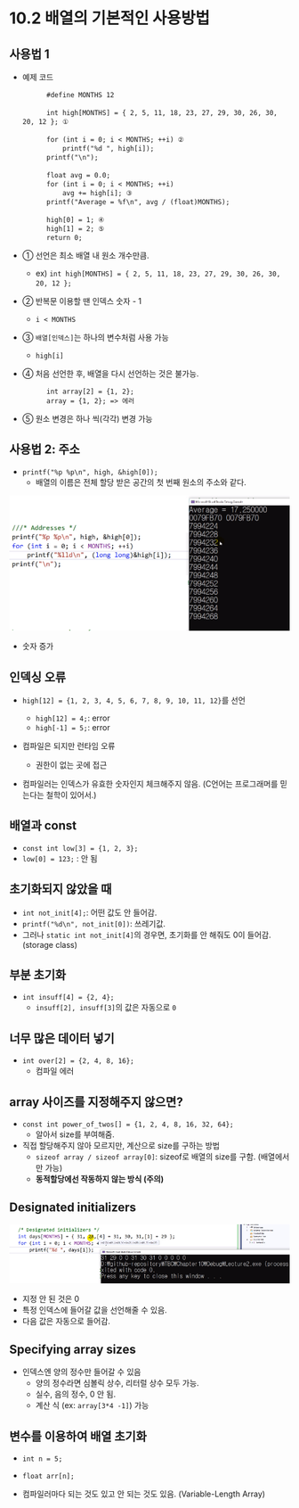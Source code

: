 # 10.2 배열의 기본적인 사용방법

## 사용법 1

- 예제 코드

            #define MONTHS 12

            int high[MONTHS] = { 2, 5, 11, 18, 23, 27, 29, 30, 26, 30, 20, 12 }; ①

            for (int i = 0; i < MONTHS; ++i) ②
                printf("%d ", high[i]);
            printf("\n");

            float avg = 0.0;
            for (int i = 0; i < MONTHS; ++i)
                avg += high[i]; ③
            printf("Average = %f\n", avg / (float)MONTHS);

            high[0] = 1; ④
            high[1] = 2; ⑤
            return 0;

- ① 선언은 최소 배열 내 원소 개수만큼.
  - ex) `int high[MONTHS] = { 2, 5, 11, 18, 23, 27, 29, 30, 26, 30, 20, 12 };`
- ② 반복문 이용할 땐 인덱스 숫자 - 1
  - `i < MONTHS`
- ③ `배열[인덱스]`는 하나의 변수처럼 사용 가능
  -  `high[i]`
- ④ 처음 선언한 후, 배열을 다시 선언하는 것은 불가능.

            int array[2] = {1, 2};
            array = {1, 2}; => 에러

- ⑤ 원소 변경은 하나 씩(각각) 변경 가능

## 사용법 2: 주소

- `printf("%p %p\n", high, &high[0]);`
  - 배열의 이름은 전체 할당 받은 공간의 첫 번째 원소의 주소와 같다.

![](../images/chapter10/array3.png)

- 숫자 증가

## 인덱싱 오류

- `high[12] = {1, 2, 3, 4, 5, 6, 7, 8, 9, 10, 11, 12}`를 선언

  - `high[12] = 4;`: error
  - `high[-1] = 5;`: error

- 컴파일은 되지만 런타임 오류
  - 권한이 없는 곳에 접근
- 컴파일러는 인덱스가 유효한 숫자인지 체크해주지 않음. (C언어는 프로그래머를 믿는다는 철학이 있어서.)

## 배열과 const

- `const int low[3] = {1, 2, 3};`
- `low[0] = 123;` : 안 됨

## 초기화되지 않았을 때

- `int not_init[4];`: 어떤 값도 안 들어감.
- `printf("%d\n", not_init[0])`: 쓰레기값.
- 그러나 `static int not_init[4]`의 경우면, 초기화를 안 해줘도 0이 들어감.(storage class)

## 부분 초기화

- `int insuff[4] = {2, 4};`
  - `insuff[2], insuff[3]`의 값은 자동으로 `0`

## 너무 많은 데이터 넣기

- `int over[2] = {2, 4, 8, 16};`
  - 컴파일 에러

## array 사이즈를 지정해주지 않으면?

- `const int power_of_twos[] = {1, 2, 4, 8, 16, 32, 64};`
  - 알아서 size를 부여해줌.
- 직접 할당해주지 않아 모르지만, 계산으로 size를 구하는 방법
  - `sizeof array / sizeof array[0]`: sizeof로 배열의 size를 구함. (배열에서만 가능)
  - **동적할당에선 작동하지 않는 방식 (주의)**

## Designated initializers

![](../images/chapter10/array4.png)

- 지정 안 된 것은 0
- 특정 인덱스에 들어갈 값을 선언해줄 수 있음.
- 다음 값은 자동으로 들어감.

## Specifying array sizes

- 인덱스엔 양의 정수만 들어갈 수 있음
  - 양의 정수라면 심볼릭 상수, 리터럴 상수 모두 가능.
  - 실수, 음의 정수, 0 안 됨.
  - 계산 식 (ex: `array[3*4 -1]`) 가능

## 변수를 이용하여 배열 초기화

- `int n = 5;`
- `float arr[n];`

- 컴파일러마다 되는 것도 있고 안 되는 것도 있음. (Variable-Length Array)
